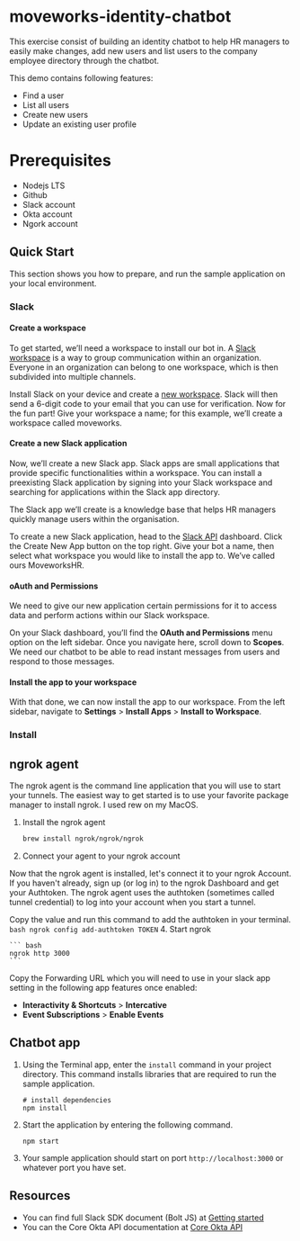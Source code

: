 # moveworks-identity-chatbot
This exercise consist of building an identity chatbot to help HR managers to easily make changes, add new users and list users to the company employee directory through the chatbot.

This demo contains following features:

- Find a user
- List all users
- Create new users
- Update an existing user profile

# Prerequisites

- Nodejs LTS
- Github
- Slack account
- Okta account
- Ngork account

## Quick Start

This section shows you how to prepare, and run the sample application on your local environment.

### Slack
#### Create a workspace
To get started, we’ll need a workspace to install our bot in. A [Slack workspace](https://slack.com/intl/en-ng/help/articles/212675257-Join-a-Slack-workspace#:~:text=A%20Slack%20workspace%20is%20made,separate%20account%20for%20each%20one) is a way to group communication within an organization. Everyone in an organization can belong to one workspace, which is then subdivided into multiple channels.

Install Slack on your device and create a [new workspace](https://slack.com/create#email). Slack will then send a 6-digit code to your email that you can use for verification. Now for the fun part! Give your workspace a name; for this example, we’ll create a workspace called moveworks.

#### Create a new Slack application
Now, we’ll create a new Slack app. Slack apps are small applications that provide specific functionalities within a workspace. You can install a preexisting Slack application by signing into your Slack workspace and searching for applications within the Slack app directory.

The Slack app we’ll create is a knowledge base that helps HR managers quickly manage users within the organisation.

To create a new Slack application, head to the [Slack API](https://api.slack.com/apps/) dashboard. Click the Create New App button on the top right. Give your bot a name, then select what workspace you would like to install the app to. We’ve called ours MoveworksHR.

#### oAuth and Permissions
We need to give our new application certain permissions for it to access data and perform actions within our Slack workspace.

On your Slack dashboard, you’ll find the **OAuth and Permissions** menu option on the left sidebar. Once you navigate here, scroll down to **Scopes**. We need our chatbot to be able to read instant messages from users and respond to those messages.

#### Install the app to your workspace
With that done, we can now install the app to our workspace. From the left sidebar, navigate to **Settings** > **Install Apps** > **Install to Workspace**.

### Install

## ngrok agent
The ngrok agent is the command line application that you will use to start your tunnels. The easiest way to get started is to use your favorite package manager to install ngrok. I used rew on my MacOS.
1. Install the ngrok agent
    ``` bash
    brew install ngrok/ngrok/ngrok
    ```
2. Connect your agent to your ngrok account

Now that the ngrok agent is installed, let's connect it to your ngrok Account. If you haven't already, sign up (or log in) to the ngrok Dashboard and get your Authtoken. The ngrok agent uses the authtoken (sometimes called tunnel credential) to log into your account when you start a tunnel.

Copy the value and run this command to add the authtoken in your terminal.
    ``` bash
    ngrok config add-authtoken TOKEN
    ```
4. Start ngrok

    ``` bash
    ngrok http 3000
    ```
Copy the Forwarding URL which you will need to use in your slack app setting in the following app features once enabled:

- **Interactivity & Shortcuts** > **Intercative**
- **Event Subscriptions** > **Enable Events**

## Chatbot app

1. Using the Terminal app, enter the `install` command in your project directory. This command installs libraries that are required to run the sample application.
    ```
    # install dependencies
    npm install
    ```
2. Start the application by entering the following command.
    ```
    npm start
    ```
3. Your sample application should start on port `http://localhost:3000` or whatever port you have set.


## Resources

- You can find full Slack SDK document (Bolt JS) at [Getting started](https://slack.dev/bolt-js/tutorial/getting-started)
- You can the Core Okta API documentation at [Core Okta API](https://developer.okta.com/docs/reference/core-okta-api/)
